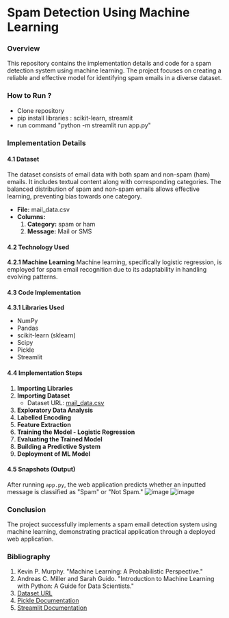 # Spam Detection Using Machine Learning

### Overview
This repository contains the implementation details and code for a spam detection system using machine learning. The project focuses on creating a reliable and effective model for identifying spam emails in a diverse dataset.

### How to Run ?
- Clone repository
- pip install libraries : scikit-learn, streamlit
- run command "python -m streamlit run app.py"

### Implementation Details

#### 4.1 Dataset
The dataset consists of email data with both spam and non-spam (ham) emails. It includes textual content along with corresponding categories. The balanced distribution of spam and non-spam emails allows effective learning, preventing bias towards one category.

- **File:** mail_data.csv
- **Columns:**
  1. **Category:** spam or ham
  2. **Message:** Mail or SMS

#### 4.2 Technology Used
**4.2.1 Machine Learning**
Machine learning, specifically logistic regression, is employed for spam email recognition due to its adaptability in handling evolving patterns.

#### 4.3 Code Implementation
**4.3.1 Libraries Used**
- NumPy
- Pandas
- scikit-learn (sklearn)
- Scipy
- Pickle
- Streamlit

#### 4.4 Implementation Steps
1. **Importing Libraries**
2. **Importing Dataset**
   - Dataset URL: [mail_data.csv](https://github.com/tejaschaudhari192/Spam-Email-Detection)
3. **Exploratory Data Analysis**
4. **Labelled Encoding**
5. **Feature Extraction**
6. **Training the Model - Logistic Regression**
7. **Evaluating the Trained Model**
8. **Building a Predictive System**
9. **Deployment of ML Model**

#### 4.5 Snapshots (Output)
After running `app.py`, the web application predicts whether an inputted message is classified as "Spam" or "Not Spam."
![image](https://github.com/tejaschaudhari192/Spam-Detection/assets/104405128/455b26f8-0f48-496a-8278-27123e5538b8)
![image](https://github.com/tejaschaudhari192/Spam-Detection/assets/104405128/e38fc665-cf27-4071-865d-cdb9fea54922)


### Conclusion
The project successfully implements a spam email detection system using machine learning, demonstrating practical application through a deployed web application.

### Bibliography
1. Kevin P. Murphy. "Machine Learning: A Probabilistic Perspective."
2. Andreas C. Miller and Sarah Guido. "Introduction to Machine Learning with Python: A Guide for Data Scientists."
3. [Dataset URL](https://raw.githubusercontent.com/tejaschaudhari192/Spam-Detection/master/dataset/mail_data.csv)
4. [Pickle Documentation](https://docs.python.org/3/library/pickle.html)
5. [Streamlit Documentation](https://docs.streamlit.io/)
